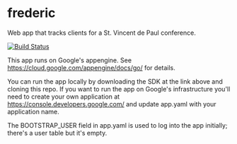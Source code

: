 # frederic
Web app that tracks clients for a St. Vincent de Paul conference.

[![Build Status](https://travis-ci.org/jimhopp/frederic.svg?branch=master)](https://travis-ci.org/jimhopp/frederic)

This app runs on Google's appengine. See https://cloud.google.com/appengine/docs/go/ for details.

You can run the app locally by downloading the SDK at the link above and cloning this repo. If you want to run the app on
Google's infrastructure you'll need to create your own application at https://console.developers.google.com/ and update app.yaml with
your application name.

The BOOTSTRAP_USER field in app.yaml is used to log into the app initially; there's a user table but it's empty.

